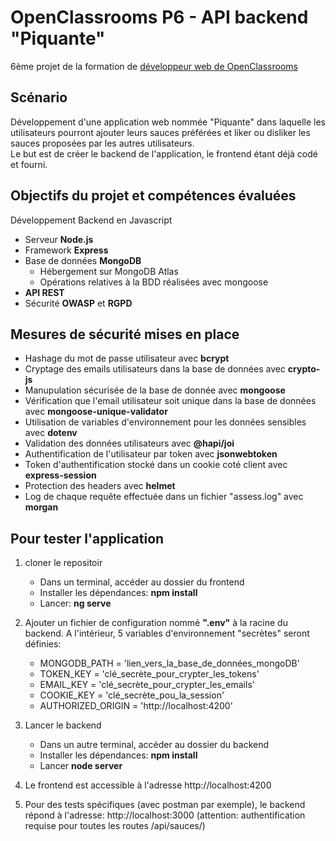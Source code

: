 # OpenClassrooms P6 - API backend  "Piquante"
6ème projet de la formation de [développeur web de OpenClassrooms](https://openclassrooms.com/fr/paths/185-developpeur-web)

## Scénario
Développement d'une application web nommée "Piquante" dans laquelle les utilisateurs pourront ajouter leurs sauces préférées et liker ou disliker les sauces proposées par les autres utilisateurs.  
Le but est de créer le backend de l'application, le frontend étant déjà codé et fourni.



## Objectifs du projet et compétences évaluées
Développement Backend en Javascript
- Serveur **Node.js**
- Framework **Express**
- Base de données **MongoDB**
  - Hébergement sur MongoDB Atlas
  - Opérations relatives à la BDD réalisées avec mongoose
- **API REST**
- Sécurité **OWASP** et **RGPD**

## Mesures de sécurité mises en place
- Hashage du mot de passe utilisateur avec **bcrypt**
- Cryptage des emails utilisateurs dans la base de données avec **crypto-js**
- Manupulation sécurisée de la base de donnée avec **mongoose**
- Vérification que l'email utilisateur soit unique dans la base de données avec **mongoose-unique-validator**
- Utilisation de variables d'environnement pour les données sensibles avec **dotenv**
- Validation des données utilisateurs avec **@hapi/joi**
- Authentification de l'utilisateur par token avec **jsonwebtoken**
- Token d'authentification stocké dans un cookie coté client avec **express-session**
- Protection des headers avec **helmet**
- Log de chaque requête effectuée dans un fichier "assess.log" avec **morgan**


## Pour tester l'application

1. cloner le repositoir 
    - Dans un terminal, accéder au dossier du frontend
    - Installer les dépendances: **npm install**
    - Lancer: **ng serve**

3. Ajouter un fichier de configuration nommé **".env"** à la racine du backend. A l'intérieur, 5 variables d'environnement "secrètes" seront définies:
    - MONGODB_PATH = 'lien_vers_la_base_de_données_mongoDB'
    - TOKEN_KEY = 'clé_secrète_pour_crypter_les_tokens'
    - EMAIL_KEY = 'clé_secrète_pour_crypter_les_emails'
    - COOKIE_KEY = 'clé_secrète_pou_la_session'
    - AUTHORIZED_ORIGIN = 'http://localhost:4200'
4. Lancer le backend
    - Dans un autre terminal, accéder au dossier du backend
    - Installer les dépendances: **npm install**
    - Lancer **node server**
5. Le frontend est accessible à l'adresse http://localhost:4200
6. Pour des tests spécifiques (avec postman par exemple), le backend répond à l'adresse: http://localhost:3000 (attention: authentification requise pour toutes les routes /api/sauces/)


